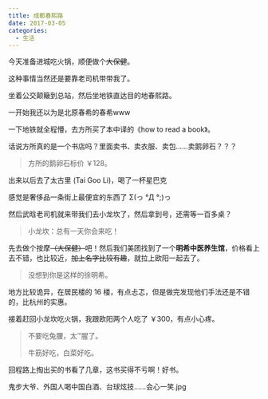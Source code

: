 ```yaml
---
title: 成都春熙路
date: 2017-03-05
categories:
  - 生活
---
```


今天准备进城吃火锅，顺便做个~~大保健~~。

这种事情当然还是要靠老司机带带我了。

坐着公交颠簸到总站，然后坐地铁直达目的地春熙路。

一开始我还以为是北原春希的春希www

一下地铁就全程懵，去方所买了本中译的《how to read a book》。

话说方所真的是一个书店吗？里面卖书、卖衣服、卖包……卖鹅卵石？？？

> 方所的鹅卵石标价 ￥128。

出来以后去了太古里 (Tai Goo Li)，喝了一杯星巴克

感觉是奢侈品一条街上最便宜的东西了 Σ(っ °Д °;)っ

然后武晗老司机就来带我们去小龙坎了，然后拿到号，还需等一百多桌？

> 小龙坎：总有一天你会来吃！

先去做个按摩~~（大保健）~~吧！然后我们美团找到了一个**明希中医养生馆**，价格看上去不错，也比较近，~~加上名字比较有趣~~，就拉上欧阳一起去了。

> 没想到你是这样的徐明希。

地方比较诡异，在居民楼的 16 楼，有点忐忑，但是做完发现他们手法还是不错的，比杭州的实惠。

接着赶回小龙坎吃火锅，我跟欧阳两个人吃了 ￥300，有点小心疼。

> 不要吃兔腰，太™腥了。
>
> 牛筋好吃，白菜好吃。

回程路上掏出买的书看了几章，这书买得不亏啊！好书。

<!--more-->

鬼步大爷、外国人喝中国白酒、台球炫技……会心一笑.jpg

